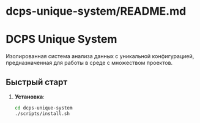 # dcps-unique-system/README.md

# DCPS Unique System

Изолированная система анализа данных с уникальной конфигурацией, предназначенная для работы в среде с множеством проектов.

## Быстрый старт

1. **Установка**:
   ```bash
   cd dcps-unique-system
   ./scripts/install.sh
